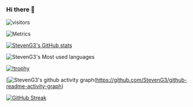 ### Hi there 👋

![visitors](https://visitor-badge.glitch.me/badge?page_id=page.id&left_color=green&right_color=red)

<!--
**StevenG3/StevenG3** is a ✨ _special_ ✨ repository because its `README.md` (this file) appears on your GitHub profile.

Here are some ideas to get you started:

- 🔭 I’m currently working on ...
- 🌱 I’m currently learning ...
- 👯 I’m looking to collaborate on ...
- 🤔 I’m looking for help with ...
- 💬 Ask me about ...
- 📫 How to reach me: ...
- 😄 Pronouns: ...
- ⚡ Fun fact: ...
-->

![Metrics](https://metrics.lecoq.io/StevenG3?template=classic&base=header%2C%20activity%2C%20community%2C%20repositories%2C%20metadata&base.indepth=false&base.hireable=false&base.skip=false&config.timezone=Asia%2FShanghai)

[![StevenG3's GitHub stats](https://github-readme-stats.vercel.app/api?username=StevenG3)](https://github.com/anuraghazra/github-readme-stats)

![StevenG3's Most used languages](https://github-readme-stats.vercel.app/api/top-langs/?username=StevenG3&layout=compact&hide_border=true&langs_count=10)

[![!trophy](https://github-profile-trophy.vercel.app/?username=StevenG3)](https://github.com/ryo-ma/github-profile-trophy)

[![StevenG3's github activity graph](https://github-readme-activity-graph.cyclic.app/graph?username=StevenG3)(https://github.com/StevenG3/github-readme-activity-graph)

[![GitHub Streak](https://github-readme-streak-stats.herokuapp.com/?user=StevenG3)](https://git.io/streak-stats)
